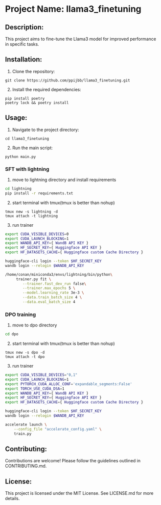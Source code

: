 # Project Name: llama3_finetuning

## Description:
This project aims to fine-tune the Llama3 model for improved performance in specific tasks.

## Installation:
1. Clone the repository:
```
git clone https://github.com/ppijbb/llama3_finetuning.git
```
2. Install the required dependencies:
```
pip install poetry
poetry lock && poetry install
```

## Usage:
1. Navigate to the project directory:
```
cd llama3_finetuning
```
2. Run the main script:
```
python main.py
```
### SFT with lightning
1. move to lightning directory and install requirements
```bash
cd lightning
pip install -r requirements.txt
```
2. start terminal with tmux(tmux is better than nohup)
```
tmux new -s lightning -d
tmux attach -t lightning
```
3. run trainer
```bash
export CUDA_VISIBLE_DEVICES=0
export CUDA_LAUNCH_BLOCKING=1
export WANDB_API_KEY={ WandB API KEY }
export HF_SECRET_KEY={ Huggingface API KEY }
export HF_DATASETS_CACHE={ Huggingface custom Cache Directory }

huggingface-cli login --token $HF_SECRET_KEY
wandb login --relogin $WANDB_API_KEY

/home/conan/miniconda3/envs/lightning/bin/python\
     trainer.py fit \
        --trainer.fast_dev_run false\
        --trainer.max_epochs 5 \
        --model.learning_rate 3e-3 \
        --data.train_batch_size 4 \
        --data.eval_batch_size 4 
```

### DPO training
1. move to dpo directory
```bash
cd dpo
```
2. start terminal with tmux(tmux is better than nohup)
```
tmux new -s dpo -d
tmux attach -t dpo
```
3. run trainer
```bash
export CUDA_VISIBLE_DEVICES="0,1"
export CUDA_LAUNCH_BLOCKING=1
export PYTORCH_CUDA_ALLOC_CONF='expandable_segments:False'
export TORCH_USE_CUDA_DSA=1
export WANDB_API_KEY={ WandB API KEY }
export HF_SECRET_KEY={ Huggingface API KEY }
export HF_DATASETS_CACHE={ Huggingface custom Cache Directory }

huggingface-cli login --token $HF_SECRET_KEY
wandb login --relogin $WANDB_API_KEY

accelerate launch \
    --config_file "accelerate_config.yaml" \
    train.py
```

## Contributing:
Contributions are welcome! Please follow the guidelines outlined in CONTRIBUTING.md.

## License:
This project is licensed under the MIT License. See LICENSE.md for more details.
